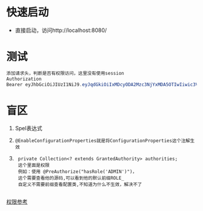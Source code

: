 # 快速启动

- 直接启动，访问http://localhost:8080/

# 测试

```java
添加请求头，判断是否有权限访问，这里没有使用session
Authorization
Bearer eyJhbGciOiJIUzI1NiJ9.eyJqdGkiOiIxMDcyODA2Mzc3NjYxMDA5OTIwIiwic3ViIjoiYWRtaW4iLCJpYXQiOjE2OTIxNzI3MzQsInJvbGVzIjpbIueuoeeQhuWRmCJdLCJhdXRob3JpdGllcyI6W10sImV4cCI6MTY5Mjc3NzUzNH0.bziw0YjyGvYv59z4W2GkdYY4P163nUGQitcI5Fqe-G4
```

# 盲区



1. Spel表达式

2. ```
   @EnableConfigurationProperties就是将ConfigurationProperties这个注解生效
   ```

3. ```
    private Collection<? extends GrantedAuthority> authorities;
    这个里面是权限
    例如：使用 @PreAuthorize("hasRole('ADMIN')")，
    这个需要查看他的源码,可以看到他的默认前缀ROLE_
    自定义不需要前缀查看配置类,不知道为什么不生效，解决不了
    
    ```
[权限参考](https://docs.spring.io/spring-security/site/docs/4.0.1.RELEASE/reference/htmlsingle/#el-common-built-in)





